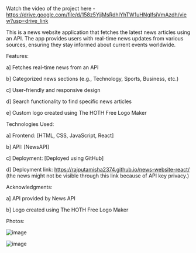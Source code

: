 
Watch the video of the project here - https://drive.google.com/file/d/158z5YjjMsRdhlYhTW1uHNglfsiVmAzdh/view?usp=drive_link

This is a news website application that fetches the latest news articles using an API. The app provides users with real-time news updates from various sources, ensuring they stay informed about current events worldwide.

Features:

a] Fetches real-time news from an API

b] Categorized news sections (e.g., Technology, Sports, Business, etc.)

c] User-friendly and responsive design

d] Search functionality to find specific news articles

e] Custom logo created using The HOTH Free Logo Maker


Technologies Used:

a] Frontend: [HTML, CSS, JavaScript, React]

b] API: [NewsAPI]

c] Deployment: [Deployed using GitHub]

d] Deployment link: https://rajputamisha2374.github.io/news-website-react/
(the news might not be visible through this link because of API key privacy.)


Acknowledgments:

a] API provided by News API

b] Logo created using The HOTH Free Logo Maker


Photos:

![image](https://github.com/user-attachments/assets/69b1ab72-c7d1-405c-b544-61b82214a30c)


![image](https://github.com/user-attachments/assets/4f333121-58d0-4b75-8c44-fba6c057b4b5)

